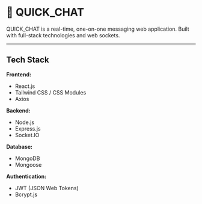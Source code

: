 # 💬 QUICK_CHAT

QUICK_CHAT is a real-time, one-on-one messaging web application. Built with full-stack technologies and web sockets.

---

##  Tech Stack

**Frontend:**
- React.js
- Tailwind CSS / CSS Modules
- Axios

**Backend:**
- Node.js
- Express.js
- Socket.IO

**Database:**
- MongoDB
- Mongoose

**Authentication:**
- JWT (JSON Web Tokens)
- Bcrypt.js
